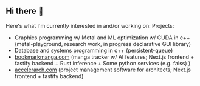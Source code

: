 ## Hi there 👋
Here's what I'm currently interested in and/or working on:
Projects:
- Graphics programming w/ Metal and ML optimization w/ CUDA in c++ (metal-playground, research work, in progress declarative GUI library)
- Database and systems programming in c++ (persistent-queue)
- [bookmarkmanga.com](https://bookmarkmanga.com) (manga tracker w/ AI features; Next.js frontend + fastify backend + Rust inference + Some python services (e.g. faiss) )
- [accelerarch.com](https://accelerarch.com) (project management software for architects; Next.js frontend + fastify backend)

<!--
**taanishr/taanishr** is a ✨ _special_ ✨ repository because its `README.md` (this file) appears on your GitHub profile.

Here are some ideas to get you started:

- 🔭 I’m currently working on ...
- 🌱 I’m currently learning ...
- 👯 I’m looking to collaborate on ...
- 🤔 I’m looking for help with ...
- 💬 Ask me about ...
- 📫 How to reach me: ...
- 😄 Pronouns: ...
- ⚡ Fun fact: ...
-->
